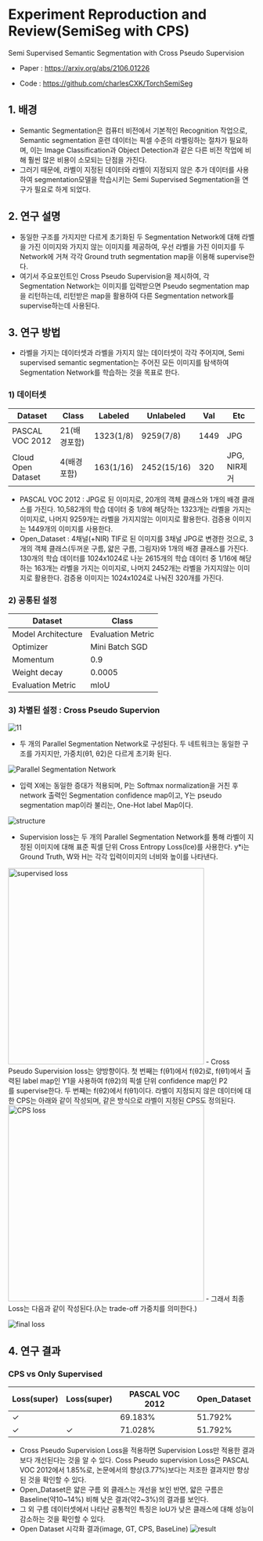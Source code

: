 # Experiment Reproduction and Review(SemiSeg with CPS)
Semi Supervised Semantic Segmentation with Cross Pseudo Supervision

- Paper : https://arxiv.org/abs/2106.01226

- Code : https://github.com/charlesCXK/TorchSemiSeg

## 1. 배경
- Semantic Segmentation은 컴퓨터 비전에서 기본적인 Recognition 작업으로, Semantic segmentation 훈련 데이터는 픽셀 수준의 라벨링하는 절차가 필요하며, 이는 Image Classification과 Object Detection과 같은 다른 비전 작업에 비해 훨씬 많은 비용이 소모되는 단점을 가진다.
- 그러기 때문에, 라벨이 지정된 데이터와 라벨이 지정되지 않은 추가 데이터를 사용하여 segmentation모델을 학습시키는 Semi Supervised Segmentation을 연구가 필요로 하게 되었다.

## 2. 연구 설명
- 동일한 구조를 가지지만 다르게 초기화된 두 Segmentation Network에 대해 라벨을 가진 이미지와 가지지 않는 이미지를 제공하여, 우선 라벨을 가진 이미지를 두 Network에 거쳐 각각 Ground truth segmentation map을 이용해 supervise한다.
- 여기서 주요포인트인 Cross Pseudo Supervision을 제시하여, 각 Segmentation Network는 이미지를 입력받으면 Pseudo segmentation map을 리턴하는데, 리턴받은 map을 활용하여 다른 Segmentation network를 supervise하는데 사용된다.

## 3. 연구 방법
- 라벨을 가지는 데이터셋과 라벨을 가지지 않는 데이터셋이 각각 주어지며, Semi supervised semantic segmentation는 주어진 모든 이미지를 탐색하여 Segmentation Network를 학습하는 것을 목표로 한다.
### 1) 데이터셋
  |Dataset|Class|Labeled|Unlabeled|Val|Etc|
  |------|------|------|------|------|------|
  |PASCAL VOC 2012|21(배경포함)|1323(1/8)|9259(7/8)|1449|JPG|
  |Cloud Open Dataset|4(배경포함)|163(1/16)|2452(15/16)|320|JPG, NIR제거|<br><br>
- PASCAL VOC 2012 : JPG로 된 이미지로, 20개의 객체 클래스와 1개의 배경 클래스를 가진다. 10,582개의 학습 데이터 중 1/8에 해당하는 1323개는 라벨을 가지는 이미지로, 나머지 9259개는 라벨을 가지지않는 이미지로 활용한다. 검증용 이미지는 1449개의 이미지를 사용한다.
- Open_Dataset : 4채널(+NIR) TIF로 된 이미지를 3채널 JPG로 변경한 것으로, 3개의 객체 클래스(두꺼운 구름, 얇은 구름, 그림자)와 1개의 배경 클래스를 가진다.  130개의 학습 데이터를 1024x1024로 나눈 2615개의 학습 데이터 중 1/16에 해당하는 163개는 라벨을 가지는 이미지로, 나머지 2452개는 라벨을 가지지않는 이미지로 활용한다.  검증용 이미지는 1024x1024로 나눠진 320개를 가진다. 
### 2) 공통된 설정
  |Dataset|Class|
  |------|------|
  |Model Architecture|Evaluation Metric|
  |Optimizer|Mini Batch SGD|
  |Momentum|0.9|
  |Weight decay|0.0005|
  |Evaluation Metric|mIoU|<br><br>
### 3) 차별된 설정 : Cross Pseudo Supervion
![11](https://user-images.githubusercontent.com/90492809/150950613-1c2b5a15-4a34-469e-a42b-3a9ff1d882fb.png)
- 두 개의 Parallel Segmentation Network로 구성된다. 두 네트워크는 동일한 구조를 가지지만, 가중치(θ1, θ2)은 다르게 초기화 된다.

![Parallel Segmentation Network](https://user-images.githubusercontent.com/90492809/150950958-1f0372f9-a153-40e1-966a-03949c69ed9f.png)
- 입력 X에는 동일한 증대가 적용되며, P는 Softmax normalization을 거친 후 network 출력인 Segmentation confidence map이고, Y는 pseudo segmentation map이라 불리는, One-Hot label Map이다.

![structure](https://user-images.githubusercontent.com/90492809/150951044-c9477eef-c949-4ebb-a5fa-9bc1cc33874c.png)
- Supervision loss는 두 개의 Parallel Segmentation Network를 통해 라벨이 지정된 이미지에 대해 표준 픽셀 단위 Cross Entropy Loss(lce)를 사용한다. y*i는 Ground Truth, W와 H는 각각 입력이미지의 너비와 높이를 나타낸다.

<img width="400" alt="supervised loss" src="https://user-images.githubusercontent.com/90492809/150951736-bf44422f-98c1-43a5-a927-cd4079b6f7c1.png">
- Cross Pseudo Supervision loss는 양방향이다. 첫 번째는 f(θ1)에서 f(θ2)로, f(θ1)에서 출력된 label map인 Y1을 사용하여 f(θ2)의 픽셀 단위 confidence map인 P2를 supervise한다. 두 번째는 f(θ2)에서 f(θ1)이다. 라벨이 지정되지 않은 데이터에 대한 CPS는 아래와 같이 작성되며, 같은 방식으로 라벨이 지정된 CPS도 정의된다.

<img width="400" alt="CPS loss" src="https://user-images.githubusercontent.com/90492809/150951641-aa4a2726-31ed-4749-96c8-2d8ebb8bdc39.png">
- 그래서 최종 Loss는 다음과 같이 작성된다.(λ는 trade-off 가중치를 의미한다.)

![final loss](https://user-images.githubusercontent.com/90492809/150951835-c2e82c46-f407-4fb6-a0fe-bc60313b856d.png)


## 4. 연구 결과
### CPS vs Only Supervised
  |Loss(super)|Loss(super)|PASCAL VOC 2012|Open_Dataset|
  |------|------|------|------|
  |✓||69.183%|51.792%|
  |✓|✓|71.028%|51.792%|<br><br>
- Cross Pseudo Supervision Loss을 적용하면 Supervision Loss만 적용한 결과보다 개선된다는 것을 알 수 있다. Coss Pseudo supervision Loss은 PASCAL VOC 2012에서 1.85%로, 논문에서의 향상(3.77%)보다는 저조한 결과지만 향상된 것을 확인할 수 있다.
- Open_Dataset은 얇은 구름 외 클래스는 개선을 보인 반면, 얇은 구름은 Baseline(약10~14%) 비해 낮은 결과(약2~3%)의 결과를 보인다. 
- 그 외 구름 데이터셋에서 나타난 공통적인 특징은 IoU가 낮은 클래스에 대해 성능이 감소하는 것을 확인할 수 있다.
- Open Dataset 시각화 결과(image, GT, CPS, BaseLine)
![result](https://user-images.githubusercontent.com/90492809/150952699-01caf552-7593-4763-9301-a03aadf20195.png)

